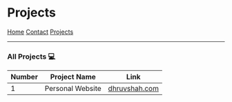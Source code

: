 # Projects

[Home](index)
[Contact](contact)
[Projects](project)

---

### All Projects 💻

| Number | Project Name | Link |
| ------ | ------------ | ---- |
| 1 | Personal Website | [dhruvshah.com](dhruv.000.pe) | 